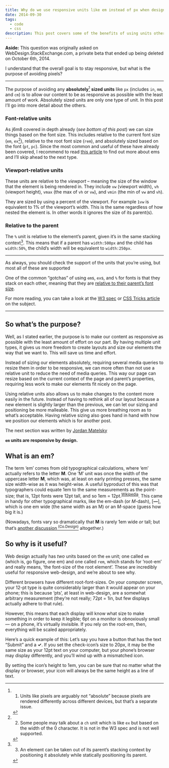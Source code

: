 ```yaml
---
title: Why do we use responsive units like em instead of px when designing responsive sites?
date: 2014-09-30
tags:
  - code
  - css
description: This post covers some of the benefits of using units other than pixels when designing responsive sites.
---
```


<script>
	import ContentAside from "$lib/components/ContentAside.svelte";
</script>

<ContentAside>
  <strong>Aside:</strong> This question was originally asked on WebDesign.StackExchange.com, a private beta that ended up being deleted on October 6th, 2014.
</ContentAside>

I understand that the overall goal is to stay responsive, but what is the purpose of avoiding pixels?

<hr>

The purpose of avoiding any **absolutely**[^1] **sized units** like `px` (includes `in`, `mm`, and `cm`) is to allow our content to be as responsive as possible with the least amount of work. Absolutely sized units are only one type of unit. In this post I’ll go into more detail about the others.

<span class="excerpt_marker"></span>

### Font-relative units

As j6m8 covered in depth already (_see bottom of this post_) we can size things based on the font size. This includes relative to the current font size (`em`, `ex`[^2]), relative to the root font size (`rem`), and absolutely sized based on the font (`pt`, `pc`). Since the most common and useful of these have already been covered, I recommend to read <a href="https://learn.scannerlicker.net/2014/07/31/so-how-much-is-an-em/">this article</a> to find out more about ems and I’ll skip ahead to the next type.

### Viewport-relative units

These units are relative to the _viewport_ – meaning the size of the window that the element is being rendered in. They include `vw` (viewport width), `vh` (viewport height), `vmax` (the max of `vh` or `vw`), and `vmin` (the min of `vw` and `vh`).

They are sized by using a percent of the viewport. For example `1vw` is equivalent to 1% of the viewport’s width. This is the same regardless of how nested the element is. In other words it ignores the size of its parent(s).

### Relative to the parent

The `%` unit is relative to the element’s parent, given it’s in the same stacking context[^3]. This means that if a parent has `width:500px` and the child has `width:50%`, the child’s width will be equivalent to `width:250px`.

<hr>

As always, you should check the support of the units that you’re using, but most all of these are supported

One of the common “gotchas” of using `em`s, `ex`s, and `%` for fonts is that they stack on each other, meaning that they are <a href="https://jsfiddle.net/4md78ake/">relative to their parent’s font size</a>.

For more reading, you can take a look at the <a href="https://www.w3.org/TR/css3-values/#absolute-lengths">W3 spec</a> or <a href="https://css-tricks.com/the-lengths-of-css/">CSS Tricks article</a> on the subject.

<hr>

## So what’s the purpose?

Well, as I stated earlier, the purpose is to make our content as responsive as possible with the least amount of effort on our part. By having multiple unit types, it gives us more freedom to create layouts and size our elements the way that we want to. This will save us time and effort.

Instead of sizing our elements absolutely, requiring several media queries to resize them in order to be responsive, we can more often than not use a relative unit to reduce the need of media queries. This way our page can resize based on the current context of the page and parent’s properties, requiring less work to make our elements fit nicely on the page.

Using relative units also allows us to make changes to the content more easily in the future. Instead of having to rethink all of our layout because a new element is slightly larger than the previous, we can let our sizing and positioning be more malleable. This give us more breathing room as to what’s acceptable. Having relative sizing also goes hand in hand with how we position our elements which is for another post.

[^1]:
    1. Units like pixels are arguably not “absolute” because pixels are rendered differently across different devices, but that’s a separate issue.

[^2]:
    2. Some people may talk about a `ch` unit which is like `ex` but based on the width of the 0 character. It is not in the W3 spec and is not well supported.

[^3]:
    3. An element can be taken out of its parent’s stacking context by positioning it absolutely while statically positioning its parent.

<ContentAside>
  The next section was written by <a href="https://jordan.matelsky.com/">Jordan Matelsky</a>
</ContentAside>

**`em` units are responsive by design.**

## What is an em?

The term ‘em’ comes from old typographical calculations, where ‘em’ actually refers to the letter **M**. One ’M’ unit was once the width of the uppercase letter **M**, which was, at least on early printing presses, the same size width-wise as it was height-wise. A useful byproduct of this was that typographers could equate 1em to the same measurements as the point-size; that is, 12pt fonts were 12pt tall, and so 1em = 12pt.<sup><a href="https://en.wikipedia.org/wiki/Em_(typography)">Wikipedia</a></sup>. This came in handy for other typographical marks, like the em-dash (or _M_-dash), [**—**], which is one em wide (the same width as an M) or an _M_-space (guess how big it is.)

(Nowadays, fonts vary so dramatically that **M** is rarely 1em wide _or_ tall; but that’s <a href="https://www.fastcodesign.com/3028436/why-garamond-wont-save-the-government-467-million-a-year">another discussion<sup> (Co.Design)</sup></a> altogether.)

## So why is it useful?

Web design actually has _two_ units based on the `em` unit; one called `em` (which is, go figure, one em) and one called `rem`, which stands for ‘root-em’ and really means, ‘the font-size of the root element’. These are incredibly useful for responsive web-design, and we’re about to see why.

Different browsers have different root-font-sizes. On your computer screen, your 12-pt type is quite considerably larger than it would appear on your phone; this is because ‘pts’, at least in web-design, are a somewhat arbitrary measurement (they’re not really; 72pt = 1in, but few displays actually adhere to that rule).

However, this means that each display will know what size to make something in order to keep it legible; 6pt on a monitor is obnoxiously small — on a phone, it’s virtually invisible. If you rely on the root-em, then, everything will be scaled appropriately.

Here’s a quick example of this: Let’s say you have a button that has the text “Submit” and a **✓**. If you set the check-icon’s size to 20px, it may be the same size as your 12pt text on your computer, but your phone’s browser may display differently, and you’ll wind up with a mismatched icon.

By setting the icon’s height to 1em, you can be sure that no matter what the display or browser, your icon will always be the same height as a line of text.
